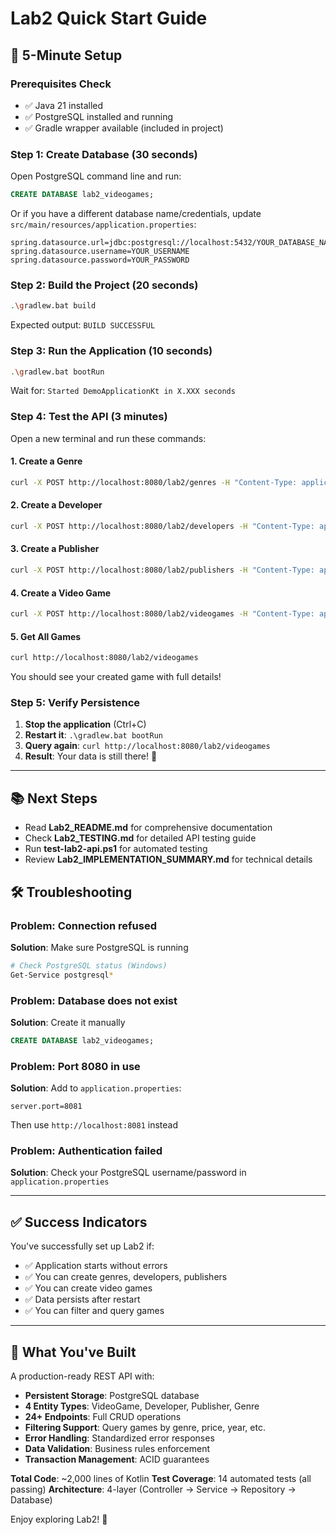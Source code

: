 # Lab2 Quick Start Guide

## 🚀 5-Minute Setup

### Prerequisites Check
- ✅ Java 21 installed
- ✅ PostgreSQL installed and running
- ✅ Gradle wrapper available (included in project)

### Step 1: Create Database (30 seconds)

Open PostgreSQL command line and run:
```sql
CREATE DATABASE lab2_videogames;
```

Or if you have a different database name/credentials, update `src/main/resources/application.properties`:
```properties
spring.datasource.url=jdbc:postgresql://localhost:5432/YOUR_DATABASE_NAME
spring.datasource.username=YOUR_USERNAME
spring.datasource.password=YOUR_PASSWORD
```

### Step 2: Build the Project (20 seconds)

```bash
.\gradlew.bat build
```

Expected output: `BUILD SUCCESSFUL`

### Step 3: Run the Application (10 seconds)

```bash
.\gradlew.bat bootRun
```

Wait for: `Started DemoApplicationKt in X.XXX seconds`

### Step 4: Test the API (3 minutes)

Open a new terminal and run these commands:

#### 1. Create a Genre
```bash
curl -X POST http://localhost:8080/lab2/genres -H "Content-Type: application/json" -d "{\"name\":\"RPG\",\"description\":\"Role-playing games\"}"
```

#### 2. Create a Developer
```bash
curl -X POST http://localhost:8080/lab2/developers -H "Content-Type: application/json" -d "{\"name\":\"CD Projekt Red\",\"country\":\"Poland\",\"foundedYear\":1994}"
```

#### 3. Create a Publisher
```bash
curl -X POST http://localhost:8080/lab2/publishers -H "Content-Type: application/json" -d "{\"name\":\"CD Projekt\",\"country\":\"Poland\",\"foundedYear\":1994}"
```

#### 4. Create a Video Game
```bash
curl -X POST http://localhost:8080/lab2/videogames -H "Content-Type: application/json" -d "{\"title\":\"The Witcher 3\",\"releaseYear\":2015,\"price\":39.99,\"developerId\":1,\"publisherId\":1,\"genreId\":1}"
```

#### 5. Get All Games
```bash
curl http://localhost:8080/lab2/videogames
```

You should see your created game with full details!

### Step 5: Verify Persistence

1. **Stop the application** (Ctrl+C)
2. **Restart it**: `.\gradlew.bat bootRun`
3. **Query again**: `curl http://localhost:8080/lab2/videogames`
4. **Result**: Your data is still there! 🎉

---

## 📚 Next Steps

- Read **Lab2_README.md** for comprehensive documentation
- Check **Lab2_TESTING.md** for detailed API testing guide
- Run **test-lab2-api.ps1** for automated testing
- Review **Lab2_IMPLEMENTATION_SUMMARY.md** for technical details

## 🛠️ Troubleshooting

### Problem: Connection refused
**Solution**: Make sure PostgreSQL is running
```bash
# Check PostgreSQL status (Windows)
Get-Service postgresql*
```

### Problem: Database does not exist
**Solution**: Create it manually
```sql
CREATE DATABASE lab2_videogames;
```

### Problem: Port 8080 in use
**Solution**: Add to `application.properties`:
```properties
server.port=8081
```

Then use `http://localhost:8081` instead

### Problem: Authentication failed
**Solution**: Check your PostgreSQL username/password in `application.properties`

---

## ✅ Success Indicators

You've successfully set up Lab2 if:
- ✅ Application starts without errors
- ✅ You can create genres, developers, publishers
- ✅ You can create video games
- ✅ Data persists after restart
- ✅ You can filter and query games

---

## 🎯 What You've Built

A production-ready REST API with:
- **Persistent Storage**: PostgreSQL database
- **4 Entity Types**: VideoGame, Developer, Publisher, Genre
- **24+ Endpoints**: Full CRUD operations
- **Filtering Support**: Query games by genre, price, year, etc.
- **Error Handling**: Standardized error responses
- **Data Validation**: Business rules enforcement
- **Transaction Management**: ACID guarantees

**Total Code**: ~2,000 lines of Kotlin
**Test Coverage**: 14 automated tests (all passing)
**Architecture**: 4-layer (Controller → Service → Repository → Database)

Enjoy exploring Lab2! 🚀
